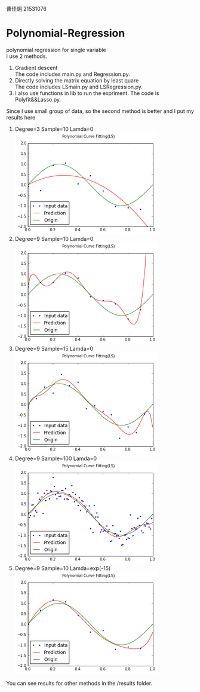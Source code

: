 曹佳炯 21531076
# Polynomial-Regression  
polynomial regression for single variable  
I use 2 methods.   
1. Gradient descent   
  The code includes main.py and Regression.py.   
2. Directly solving the matrix equation by least quare   
  The code includes LSmain.py and LSRegression.py.   
3. I also use functions in lib to run the expriment. The code is Polyfit&&Lasso.py.   

Since I use small group of data, so the second method is better and I put my results here   
1. Degree=3 Sample=10 Lamda=0   
![image](https://github.com/JoeFannie/Polynomial-Regression/blob/master/results/ls3d10s.png)   
2. Degree=9 Sample=10 Lamda=0   
![image](https://github.com/JoeFannie/Polynomial-Regression/blob/master/results/ls9d10s.png)   
3. Degree=9 Sample=15 Lamda=0   
![image](https://github.com/JoeFannie/Polynomial-Regression/blob/master/results/ls9d15s.png)   
4. Degree=9 Sample=100 Lamda=0   
![image](https://github.com/JoeFannie/Polynomial-Regression/blob/master/results/ls9d100s.png)   
5. Degree=9 Sample=10 Lamda=exp(-15)   
![image](https://github.com/JoeFannie/Polynomial-Regression/blob/master/results/ls9d10swithRe.png)   
   
You can see results for other methods in the /results folder.
